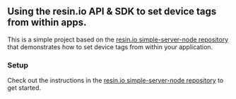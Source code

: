 ## Using the resin.io API & SDK to set device tags from within apps.

This is a simple project based on the [resin.io simple-server-node repository][simple-server-node] that demonstrates how to set device tags from within your application.

### Setup

Check out the instructions in the [resin.io simple-server-node repository][simple-server-node] to get started.

[simple-server-node]:https://github.com/resin-io-projects/simple-server-node

